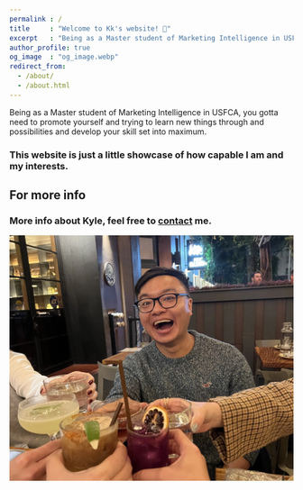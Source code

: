 ```yaml
---
permalink : /
title     : "Welcome to Kk's website! 💙"
excerpt   : "Being as a Master student of Marketing Intelligence in USFCA, you gotta need to promote yourself and trying to learn new things through and possibilities and develop your skill set into maximum."
author_profile: true
og_image  : "og_image.webp"
redirect_from: 
  - /about/
  - /about.html
---
```


Being as a Master student of Marketing Intelligence in USFCA, you gotta need to promote yourself and trying to learn new things through and possibilities and develop your skill set into maximum.

### This website is just a little showcase of how capable I am and my interests.

For more info
------
### More info about Kyle, feel free to [contact](/contact) me.
![Kyle](/images/og_image.webp)
<img scr="https://kylekao.github.io/master/images/og_image.webp" width="80%" height="60%">
<script src="https://platform.linkedin.com/badges/js/profile.js" async defer type="text/javascript"></script>
